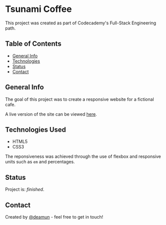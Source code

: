 # Tsunami Coffee
This project was created as part of Codecademy's Full-Stack Engineering path.

## Table of Contents
- [General Info](#general-info)
- [Technologies](#technologies)
- [Status](#status)
- [Contact](#contact)

## General Info
The goal of this project was to create a responsive website for a fictional cafe.

A live version of the site can be viewed [here]().

## Technologies Used
- HTML5
- CSS3

The reponsiveness was achieved through the use of flexbox and responsive units such as `em` and percentages.

## Status
Project is: _finished_.

## Contact
Created by [@deamun](https://github.com/deamun) - feel free to get in touch!
